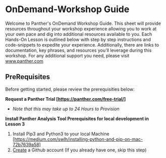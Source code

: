 # OnDemand-Workshop Guide

Welcome to Panther's OnDemand Workshop Guide. This sheet will provide resources throughout your workshop experience allowing you to work at your own pace and dig into additional resources available to you. Each Hands-On Lesson is outlined below with step by step instructions and code-snippets to expedite your experience. Additionally, there are links to documentation, key phrases, and resources you'll leverage during this workshop. For any additional support you need, please visit www.panther.com 

## PreRequisites 

Before getting started, please review the prerequisities below: 

**Request a Panther Trial [https://panther.com/free-trial/]**
- *Note that this may take up to 24 Hours to Provision*

**Install Panther Analysis Tool Prerequisites for local development in Lesson 3**

1. Install Pip3 and Python3 to your local Machine [https://medium.com/swlh/installing-python-and-pip-on-mac-72b7639a58]
2. [Create](https://docs.github.com/en/get-started/signing-up-for-github/signing-up-for-a-new-github-account) a Github account (If you already have one, skip this step)
